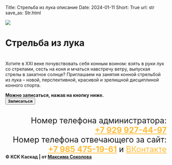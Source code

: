 Title: Стрельба из лука описание
Date: 2024-01-11
Short: True
url: str
save_as: Str.html

<div class="emblem_mini">
          <a href="/"><img src="/theme/images/emblemob.png"></a>

<div class='albob2'>
     <h1 class='alb2'>Стрельба из лука<h1>
</div>
<div class="description">
     <p>Хотите в XXI веке почувствовать себя конным воином: взять в руки лук со стрелами, сесть на коня и мчаться навстречу ветру, выпуская стрелы в закатное солнце? Приглашаем на занятия конной стрельбой из лука – новой, перспективной, красивой и зрелищной дисциплиной конного спорта.</p>
</div>
<div class="op"><b>Можно записаться, нажав на кнопку ниже.</b></div>
<div class="buttons_gl">
     <button class="button_gl2" href="/training"><b>Записаться</b></button>
</div>
<div class="content">
     <a class='gl' href="/theme/images/STRLjpg.jpg" style='background-image: url("/theme/images/STRLjpg.jpg")'><p></p></a>
     <a class='gl' href="/theme/images/12.jpg" style='background-image: url("/theme/images/12.jpg")'><p></p></a>
     <a class='gl' href="/theme/images/st1.jpg" style='background-image: url("/theme/images/st1.jpg")'><p></p></a>
     <a class='gl' href="/theme/images/st2.jpg" style='background-image: url("/theme/images/st2.jpg")'><p></p></a>
</div>

<div class="footer2" style='margin-top: 35px;'>
     <div class='titlef' style='text-align: right; font-size: 25px;'>Номер телефона администратора: <br><a href="tel:+79299274497" style='color: #FFBC39;'><b>+7 929 927-44-97</b></a></div>
     <div class='titlef' style='text-align: right; font-size: 25px;'>Номер телефона отвечающего за сайт: <br><a href="tel:+79854751961" style='color: #FFBC39;'><b>+7 985 475-19-61</b></a> и <a href="https://vk.com/maxim_lyubertsy" style='color: #FFBC39;'>ВКонтакте</a></div>
     <div class="contein3"><b>© КСК Каскад | от <a href='https://vk.com/maxim_lyubertsy'>Максима Соколова</a></b></div>
</div>